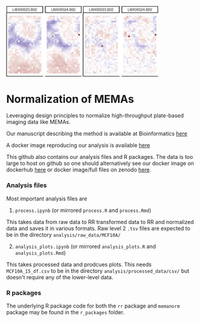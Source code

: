 <img src="cover.png" width="80%">

# Normalization of MEMAs

Leveraging design principles to normalize high-throughput plate-based imaging data like MEMAs.   
  
Our manuscript describing the method is available at Bioinformatics [here](..)

A docker image reproducing our analysis is available [here](https://hub.docker.com/r/gjhunt/mema_norm)

This github also contains our analysis files and R packages. The data is too large to host on github so one should alternatively see our docker image on dockerhub [here](https://hub.docker.com/r/gjhunt/mema_norm) or docker image/full files on zenodo [here](..).

### Analysis files

Most important analysis files are

1. ``process.ipynb`` (or mirrored ``process.R`` and ``process.Rmd``)

This takes data from raw data to RR transformed data to RR and normalized data and saves it in various formats. Raw level 2 ``.tsv`` files are expected to be in the directory ``analysis/raw_data/MCF10A/``

2. ``analysis_plots.ipynb`` (or mirrored ``analysis_plots.R`` and ``analysis_plots.Rmd``)

This takes processed data and prodcues plots. This needs ``MCF10A_15_df.csv`` to be in the directory ``analysis/processed_data/csv/`` but doesn't require any of the lower-level data. 

### R packages

The underlying R package code for both the `rr` package and `memanorm` package may be found in the ``r_packages`` folder.